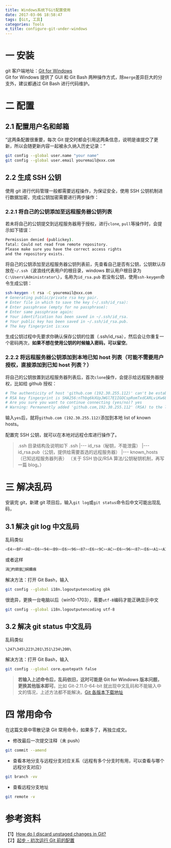 ```yaml
---
title: Windows系统下Git配置使用
date: 2017-03-06 18:58:47
tags: [Git, 工具]
categories: Tools
e_title: configure-git-under-windows
---
```


# 一 安装

git 客户端地址：[Git for Windows](https://git-scm.com/download/win)  
Git for Windows 提供了 GUI 和 Git Bash 两种操作方式，除`merge`差异巨大的分支外，建议都通过 Git Bash 进行代码维护。

# 二 配置

## 2.1 配置用户名和邮箱

“这两条配置很重要，每次 Git 提交时都会引用这两条信息，说明是谁提交了更新，所以会随更新内容一起被永久纳入历史记录：”

```bash
git config --global user.name "your name"
git config --global user.email youremail@xxx.com
```

## 2.2 生成 SSH 公钥

使用 git 进行代码管理一般都需要远程操作，为保证安全，使用 SSH 公钥机制进行数据加密，完成公钥加密需要进行两步操作：

### 2.2.1 将自己的公钥添加至远程服务器公钥列表

若未将自己的公钥提交到远程服务器用于授权，进行`clone`, `pull`等操作时，会提示如下错误：

```bash
Permission denied (publickey).
fatal: Could not read from remote repository.
Please make sure you have the correct access rights
and the repository exists.
```

将自己的公钥添加至远程服务器公钥列表前，先查看自己是否有公钥，公钥默认存放在`~/.ssh`（波浪线代表用户的根目录，windows 默认用户根目录为`C:\Users\Administrator\`），名称为`id_rsa.pub`
若没有公钥，使用`ssh-keygen`命令生成公钥：

```bash
ssh-keygen -t rsa -C youremail@xxx.com
# Generating public/private rsa key pair.
# Enter file in which to save the key (~/.ssh/id_rsa):
# Enter passphrase (empty for no passphrase):
# Enter same passphrase again:
# Your identification has been saved in ~/.ssh/id_rsa.
# Your public key has been saved in ~/.ssh/id_rsa.pub.
# The key fingerprint is:xxx
```

生成公钥过程中先要求你确认保存公钥的位置（.ssh/id_rsa），然后会让你重复一个密码两次，**如果不想在使用公钥的时候输入密码，可以留空**。

### 2.2.2 将远程服务器公钥添加到本地已知 host 列表（可能不需要用户授权，直接添加到已知 host 列表？）

将自己的公钥放置到远程服务器列表后，首次`clone`操作，会提示给远程服务器授权，比如给 github 授权：

```bash
# The authenticity of host 'github.com (192.30.255.112)' can't be established.
# RSA key fingerprint is SHA256:nThbg6kXUpJWGl7E1IGOCspRomTxdCARLviKw6E5SY8.
# Are you sure you want to continue connecting (yes/no)? yes
# Warning: Permanently added 'github.com,192.30.255.112' (RSA) to the list of known hosts.
```

输入`yes`后，就将`github.com (192.30.255.112)`添加到本地 list of known hosts。

配置完 SSH 公钥，就可以在本地对远程仓库进行操作了。

> .ssh 目录结构及说明如下
> .ssh
> |--- id_rsa（秘钥，不能泄露）
> |--- id_rsa.pub（公钥，提供给需要首选的远程服务器）
> |--- known_hosts（已知远程服务器列表）
> （关于 SSH 协议/RSA 算法/公钥秘钥机制，再写一篇 blog。）

# 三 解决乱码

安装完 git，新建 git 项目后，输入`git log`或`git status`命令后中文可能出现乱码，

## 3.1 解决 git log 中文乱码

乱码类似

```bash
<E4><BF><AE><E6><94><B9><E6><96><87><E6><9C><AC><E6><96><87><E6><A1><A3>
```

或者这样

```bash
涓枃鍗氬娴嬭瘯
```

解决方法：打开 Git Bash，输入

```bash
git config --global i18n.logoutputencoding gbk
```

很诡异，更换一台电脑以后（win10-1703），需要`utf-8`编码才能正确显示中文

```bash
git config --global i18n.logoutputencoding utf-8
```

## 3.2 解决 git status 中文乱码

乱码类似

```
\247\345\223\201\351\234\200\
```

解决方法：打开 Git Bash，输入

```bash
git config --global core.quotepath false
```

> **若输入上述命令后，乱码依旧，这时可能是 Git for Windows 版本问题，更换其他版本即可**。比如 Git-2.11.0-64-bit 就出现中文乱码和不能输入中文的情况，上述方法都不能解决。[Git 各版本下载地址](https://github.com/git-for-windows/git/tags)

# 四 常用命令

在这篇文章中零散记录 Git 常用命令，如果多了，再独立成文。

- 修改最后一次提交注释（未 push）

```bash
git commit --amend
```

- 查看本地分支与远程分支对应关系（远程有多个分支时有用，可以查看与哪个远程分支对应）

```bash
git branch -vv
```

- 查看远程分支地址

```bash
git remote -v
```

# 参考资料

【1】[How do I discard unstaged changes in Git?](http://stackoverflow.com/questions/673407/how-do-i-clear-my-local-working-directory-in-git)  
【2】[起步 - 初次运行 Git 前的配置](https://git-scm.com/book/zh/v1/%E8%B5%B7%E6%AD%A5-%E5%88%9D%E6%AC%A1%E8%BF%90%E8%A1%8C-Git-%E5%89%8D%E7%9A%84%E9%85%8D%E7%BD%AE)
